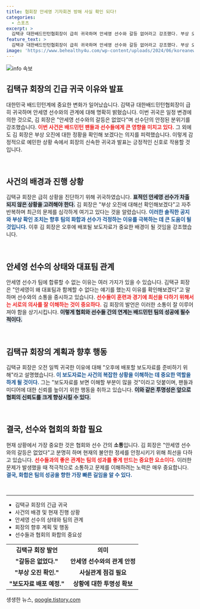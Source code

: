 ```yaml
---
title: 협회장 안세영 기자회견 방해 사실 확인 되다!
categories:
  - 스포츠
excerpt: >
  김택규 대한배드민턴협회장이 급히 귀국하며 안세영 선수와 갈등 없어라고 강조했다. 부상 오진 논란에 대한 진실은 보도자료를 통해 밝혀질 예정이다. 선수와의 의사소통 문제는 후속 확인을 약속했다. 클릭해 자세히 알아보세요!
feature_text: >
  김택규 대한배드민턴협회장이 급히 귀국하며 안세영 선수와 갈등 없어라고 강조했다. 부상 오진 논란에 대한 진실은 보도자료를 통해 밝혀질 예정이다. 선수와의 의사소통 문제는 후속 확인을 약속했다. 클릭해 자세히 알아보세요!
image: 'https://www.behealthy4u.com/wp-content/uploads/2024/06/koreanews.jpg'
---
```


<p><img src="https://www.behealthy4u.com/wp-content/uploads/2024/06/koreanews.jpg" alt="info 속보" /></p>

<h2 data-ke-size="size26">김택규 회장의 긴급 귀국 이유와 발표</h2>

<p data-ke-size="size16">대한민국 배드민턴계에 중요한 변화가 일어났습니다. 김택규 대한배드민턴협회장이 급히 귀국하며 안세영 선수와의 관계에 대해 명확히 밝혔습니다. 이번 귀국은 일정 변경에 의한 것으로, 김 회장은 "안세영 선수와의 갈등은 없었다"며 선수단의 안정된 분위기를 강조했습니다. <b><span style="color: #ee2323;">이번 사건은 배드민턴 팬들과 선수들에게 큰 영향을 미치고 있다.</span></b> 그 외에도 김 회장은 부상 오진에 대한 정황을 확인해 보겠다는 의지를 피력했습니다. 이렇게 감정적으로 예민한 상황 속에서 회장의 신속한 귀국과 발표는 긍정적인 신호로 작용할 것입니다.</p>

<p data-ke-size="size16">&nbsp;</p>

<h2 data-ke-size="size26">사건의 배경과 진행 상황</h2>

<p data-ke-size="size16">김택규 회장은 급히 상황을 진단하기 위해 귀국하였습니다. <b><span style="background-color: #21538527;">표적인 안세영 선수가 차출되지 않은 상황을 고려해야 한다.</span></b> 김 회장은 "부상 오진에 대해선 확인해보겠다"고 자주 반복하며 최근의 문제를 심각하게 여기고 있다는 것을 알렸습니다. <b><span style="color: #1a5490;">이러한 솔직한 공지와 부상 확인 조치는 향후 팀의 화합과 선수가 걱정하는 이유를 극복하는 데 큰 도움이 될 것입니다.</span></b> 이후 김 회장은 오후에 배포될 보도자료가 중요한 배경이 될 것임을 강조했습니다.</p>

<p data-ke-size="size16">&nbsp;</p>

<h2 data-ke-size="size26">안세영 선수의 상태와 대표팀 관계</h2>

<p data-ke-size="size16">안세영 선수가 팀에 합류할 수 없는 이유는 여러 가지가 있을 수 있습니다. 김택규 회장은 "안세영이 왜 대표팀과 함께할 수 없다는 얘기를 했는지 이유를 확인해보겠다"고 말하며 선수와의 소통을 중시하고 있습니다. <b><span style="color: #ee2323;">선수들이 훈련과 경기에 최선을 다하기 위해서는 서로의 의사를 잘 이해하는 것이 중요하다.</span></b> 김 회장의 발언은 이러한 소통이 잘 이루어져야 함을 상기시킵니다. <b><span style="background-color: #21538527;">이렇게 협회와 선수들 간의 연계는 배드민턴 팀의 성공에 필수적이다.</span></b></p>

<p data-ke-size="size16">&nbsp;</p>

<h2 data-ke-size="size26">김택규 회장의 계획과 향후 행동</h2>

<p data-ke-size="size16">김택규 회장은 오전 일찍 귀국한 이유에 대해 "오후에 배포할 보도자료를 준비하기 위해"라고 설명했습니다. <b><span style="color: #1a5490;">이 보도자료는 사건의 복잡한 상황을 이해하는 데 중요한 역할을 하게 될 것이다.</span></b> 그는 "보도자료를 보면 이해할 부분이 많을 것"이라고 덧붙이며, 팬들과 미디어에 대한 신뢰를 높이기 위한 행동을 취하고 있습니다. <b><span style="background-color: #21538527;">이와 같은 투명성은 앞으로 협회의 신뢰도를 크게 향상시킬 수 있다.</span></b></p>

<p data-ke-size="size16">&nbsp;</p>

<h2 data-ke-size="size26">결국, 선수와 협회의 화합 필요</h2>

<p data-ke-size="size16">현재 상황에서 가장 중요한 것은 협회와 선수 간의 <b>소통</b>입니다. 김 회장은 "안세영 선수와의 갈등은 없었다"고 분명히 하며 현재의 불안한 정세를 안정시키기 위해 최선을 다하고 있습니다. <b><span style="color: #ee2323;">선수들과의 좋은 관계는 팀의 성과를 좋게 만드는 중요한 요소이다.</span></b> 이러한 문제가 발생했을 때 적극적으로 소통하고 문제를 이해하려는 노력은 매우 중요합니다. <b><span style="color: #1a5490;">결국, 화합은 팀의 성공을 향한 가장 빠른 길임을 알 수 있다.</span></b></p>

<p data-ke-size="size16">&nbsp;</p>

<hr />

<ul>
    <li>김택규 회장의 긴급 귀국</li>
    <li>사건의 배경 및 현재 진행 상황</li>
    <li>안세영 선수의 상태와 팀의 관계</li>
    <li>회장의 향후 계획 및 행동</li>
    <li>선수들과 협회의 화합의 중요성</li>
</ul>

<table>
    <tr>
        <td style="text-align: center; height: 17px;"><b>김택규 회장 발언</b></td>
        <td style="text-align: center; height: 17px;"><b>의미</b></td>
    </tr>
    <tr>
        <td style="text-align: center; height: 17px;"><b>"갈등은 없었다."</b></td>
        <td style="text-align: center; height: 17px;"><b>안세영 선수와의 관계 안정</b></td>
    </tr>
    <tr>
        <td style="text-align: center; height: 17px;"><b>"부상 오진 확인."</b></td>
        <td style="text-align: center; height: 17px;"><b>사실관계 점검 필요</b></td>
    </tr>
    <tr>
        <td style="text-align: center; height: 17px;"><b>"보도자료 배포 예정."</b></td>
        <td style="text-align: center; height: 17px;"><b>상황에 대한 투명성 확보</b></td>
    </tr>
</table>
생생한 뉴스, <a href="https://qoogle.tistory.com" rel="dofollow">qoogle.tistory.com</a>


